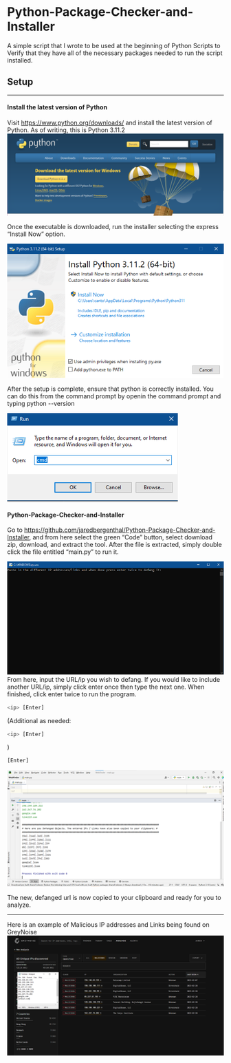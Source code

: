 # Python-Package-Checker-and-Installer
A simple script that I wrote to be used at the beginning of Python Scripts to Verify that they have all of the necessary packages needed to run the script installed. 

## Setup
---
#### Install the latest version of Python

Visit https://www.python.org/downloads/ and install the latest version of Python. As of writing, this is Python 3.11.2 
![download-installer](https://github.com/jaredbergenthal/Simple-Defang-Tool/blob/main/images/download-installer.png)

Once the executable is downloaded, run the installer selecting the express “Install Now” option.


![install-python](https://github.com/jaredbergenthal/Simple-Defang-Tool/blob/main/images/install-python.png)

After the setup is complete, ensure that python is correctly installed. You can do this from the command prompt by openin the command prompt and typing python --version


![run-cmd](https://github.com/jaredbergenthal/Simple-Defang-Tool/blob/main/images/run-cmd.png)




#### Python-Package-Checker-and-Installer

Go to https://github.com/jaredbergenthal/Python-Package-Checker-and-Installer, and from here select the green “Code” button, select download zip, download, and extract the tool. After the file is extracted, simply double click the file entitled “main.py” to run it.

![main-prompt](https://github.com/jaredbergenthal/Simple-Defang-Tool/blob/main/images/main-prompt.png)
From here, input the URL/ip you wish to defang. If you would like to include another URL/ip, simply click enter once then type the next one. When finished, click enter twice to run the program.

```sh
<ip> [Enter]
```
(Additional as needed:
```sh
<ip> [Enter]
```
)
```sh
[Enter]
```

![defanged-example](https://github.com/jaredbergenthal/Simple-Defang-Tool/blob/main/images/Test%20case%203.png)

The new, defanged url is now copied to your clipboard and ready for you to analyze. 

---

Here is an example of Malicious IP addresses and Links being found on GreyNoise
![defanged-example1](https://github.com/jaredbergenthal/Simple-Defang-Tool/blob/2d7abcfef6aa0e96a9cf855afc16fb3745cb160c/images/Test%20case%201.png)
